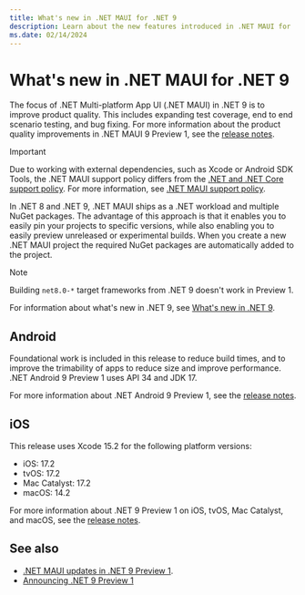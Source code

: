 ```yaml
---
title: What's new in .NET MAUI for .NET 9
description: Learn about the new features introduced in .NET MAUI for .NET 9.
ms.date: 02/14/2024
---
```


# What's new in .NET MAUI for .NET 9

The focus of .NET Multi-platform App UI (.NET MAUI) in .NET 9 is to improve product quality. This includes expanding test coverage, end to end scenario testing, and bug fixing. For more information about the product quality improvements in .NET MAUI 9 Preview 1, see the [release notes](https://github.com/dotnet/maui/releases/tag/untagged-e764fa1780e2dd618900).


> [!IMPORTANT]
> Due to working with external dependencies, such as Xcode or Android SDK Tools, the .NET MAUI support policy differs from the [.NET and .NET Core support policy](https://dotnet.microsoft.com/platform/support/policy/maui). For more information, see [.NET MAUI support policy](https://dotnet.microsoft.com/platform/support/policy/maui).

In .NET 8 and .NET 9, .NET MAUI ships as a .NET workload and multiple NuGet packages. The advantage of this approach is that it enables you to easily pin your projects to specific versions, while also enabling you to easily preview unreleased or experimental builds. When you create a new .NET MAUI project the required NuGet packages are automatically added to the project.

> [!NOTE]
> Building `net8.0-*` target frameworks from .NET 9 doesn't work in Preview 1.

For information about what's new in .NET 9, see [What's new in .NET 9](/dotnet/core/whats-new/dotnet-9).

## Android

Foundational work is included in this release to reduce build times, and to improve the trimability of apps to reduce size and improve performance. .NET Android 9 Preview 1 uses API 34 and JDK 17.

For more information about .NET Android 9 Preview 1, see the [release notes](https://github.com/xamarin/xamarin-android/releases/tag/untagged-63f17517f7acc87fb628).

## iOS

This release uses Xcode 15.2 for the following platform versions:

- iOS: 17.2
- tvOS: 17.2
- Mac Catalyst: 17.2
- macOS: 14.2

For more information about .NET 9 Preview 1 on iOS, tvOS, Mac Catalyst, and macOS, see the [release notes](https://github.com/xamarin/xamarin-macios/releases/tag/untagged-971754610a7cf7b0e8a6).

## See also

- [.NET MAUI updates in .NET 9 Preview 1](https://github.com/dotnet/release-notes-drafts/blob/main/9.0/preview1/dotnetmaui.md).
- [Announcing .NET 9 Preview 1](https://devblogs.microsoft.com/dotnet/announcing-dotnet-9-preview-1)

